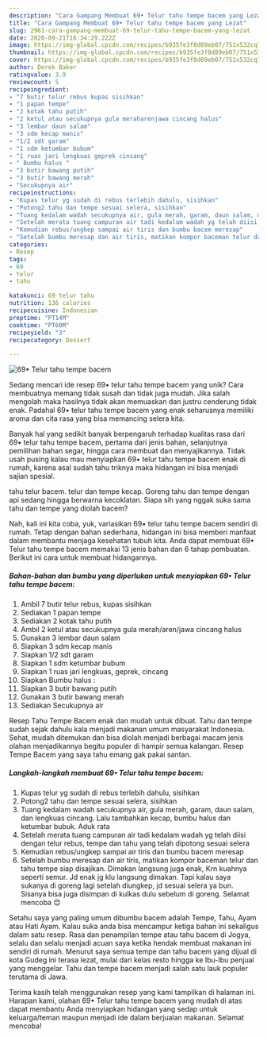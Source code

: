 ```yaml
---
description: "Cara Gampang Membuat 69• Telur tahu tempe bacem yang Lezat"
title: "Cara Gampang Membuat 69• Telur tahu tempe bacem yang Lezat"
slug: 2961-cara-gampang-membuat-69-telur-tahu-tempe-bacem-yang-lezat
date: 2020-09-21T16:34:29.222Z
image: https://img-global.cpcdn.com/recipes/b935fe3f8d89eb07/751x532cq70/69•-telur-tahu-tempe-bacem-foto-resep-utama.jpg
thumbnail: https://img-global.cpcdn.com/recipes/b935fe3f8d89eb07/751x532cq70/69•-telur-tahu-tempe-bacem-foto-resep-utama.jpg
cover: https://img-global.cpcdn.com/recipes/b935fe3f8d89eb07/751x532cq70/69•-telur-tahu-tempe-bacem-foto-resep-utama.jpg
author: Derek Baker
ratingvalue: 3.9
reviewcount: 5
recipeingredient:
- "7 butir telur rebus kupas sisihkan"
- "1 papan tempe"
- "2 kotak tahu putih"
- "2 ketul atau secukupnya gula meraharenjawa cincang halus"
- "3 lembar daun salam"
- "3 sdm kecap manis"
- "1/2 sdt garam"
- "1 sdm ketumbar bubum"
- "1 ruas jari lengkuas geprek cincang"
- " Bumbu halus "
- "3 butir bawang putih"
- "3 butir bawang merah"
- "Secukupnya air"
recipeinstructions:
- "Kupas telur yg sudah di rebus terlebih dahulu, sisihkan"
- "Potong2 tahu dan tempe sesuai selera, sisihkan"
- "Tuang kedalam wadah secukupnya air, gula merah, garam, daun salam, dan lengkuas cincang. Lalu tambahkan kecap, bumbu halus dan ketumbar bubuk. Aduk rata"
- "Setelah merata tuang campuran air tadi kedalam wadah yg telah diisi dengan telur rebus, tempe dan tahu yang telah dipotong sesuai selera"
- "Kemudian rebus/ungkep sampai air tiris dan bumbu bacem meresap"
- "Setelah bumbu meresap dan air tiris, matikan kompor baceman telur dan tahu tempe siap disajikan. Dimakan langsung juga enak, Krn kuahnya seperti semur. Jd enak jg klu langsung dimakan. Tapi kalau saya sukanya di goreng lagi setelah diungkep, jd sesuai selera ya bun. Sisanya bisa juga disimpan di kulkas dulu sebelum di goreng. Selamat mencoba 😊"
categories:
- Resep
tags:
- 69
- telur
- tahu

katakunci: 69 telur tahu 
nutrition: 136 calories
recipecuisine: Indonesian
preptime: "PT14M"
cooktime: "PT60M"
recipeyield: "3"
recipecategory: Dessert

---
```



![69• Telur tahu tempe bacem](https://img-global.cpcdn.com/recipes/b935fe3f8d89eb07/751x532cq70/69•-telur-tahu-tempe-bacem-foto-resep-utama.jpg)

Sedang mencari ide resep 69• telur tahu tempe bacem yang unik? Cara membuatnya memang tidak susah dan tidak juga mudah. Jika salah mengolah maka hasilnya tidak akan memuaskan dan justru cenderung tidak enak. Padahal 69• telur tahu tempe bacem yang enak seharusnya memiliki aroma dan cita rasa yang bisa memancing selera kita.

Banyak hal yang sedikit banyak berpengaruh terhadap kualitas rasa dari 69• telur tahu tempe bacem, pertama dari jenis bahan, selanjutnya pemilihan bahan segar, hingga cara membuat dan menyajikannya. Tidak usah pusing kalau mau menyiapkan 69• telur tahu tempe bacem enak di rumah, karena asal sudah tahu triknya maka hidangan ini bisa menjadi sajian spesial.

tahu telur bacem. telur dan tempe kecap. Goreng tahu dan tempe dengan api sedang hingga berwarna kecoklatan. Siapa sih yang nggak suka sama tahu dan tempe yang diolah bacem?


Nah, kali ini kita coba, yuk, variasikan 69• telur tahu tempe bacem sendiri di rumah. Tetap dengan bahan sederhana, hidangan ini bisa memberi manfaat dalam membantu menjaga kesehatan tubuh kita. Anda dapat membuat 69• Telur tahu tempe bacem memakai 13 jenis bahan dan 6 tahap pembuatan. Berikut ini cara untuk membuat hidangannya.

<!--inarticleads1-->

##### Bahan-bahan dan bumbu yang diperlukan untuk menyiapkan 69• Telur tahu tempe bacem:

1. Ambil 7 butir telur rebus, kupas sisihkan
1. Sediakan 1 papan tempe
1. Sediakan 2 kotak tahu putih
1. Ambil 2 ketul atau secukupnya gula merah/aren/jawa cincang halus
1. Gunakan 3 lembar daun salam
1. Siapkan 3 sdm kecap manis
1. Siapkan 1/2 sdt garam
1. Siapkan 1 sdm ketumbar bubum
1. Siapkan 1 ruas jari lengkuas, geprek, cincang
1. Siapkan  Bumbu halus :
1. Siapkan 3 butir bawang putih
1. Gunakan 3 butir bawang merah
1. Sediakan Secukupnya air


Resep Tahu Tempe Bacem enak dan mudah untuk dibuat. Tahu dan tempe sudah sejak dahulu kala menjadi makanan umum masyarakat Indonesia. Sehat, mudah ditemukan dan bisa diolah menjadi berbagai macam jenis olahan menjadikannya begitu populer di hampir semua kalangan. Resep Tempe Bacem yang saya tahu emang gak pakai santan. 

<!--inarticleads2-->

##### Langkah-langkah membuat 69• Telur tahu tempe bacem:

1. Kupas telur yg sudah di rebus terlebih dahulu, sisihkan
1. Potong2 tahu dan tempe sesuai selera, sisihkan
1. Tuang kedalam wadah secukupnya air, gula merah, garam, daun salam, dan lengkuas cincang. Lalu tambahkan kecap, bumbu halus dan ketumbar bubuk. Aduk rata
1. Setelah merata tuang campuran air tadi kedalam wadah yg telah diisi dengan telur rebus, tempe dan tahu yang telah dipotong sesuai selera
1. Kemudian rebus/ungkep sampai air tiris dan bumbu bacem meresap
1. Setelah bumbu meresap dan air tiris, matikan kompor baceman telur dan tahu tempe siap disajikan. Dimakan langsung juga enak, Krn kuahnya seperti semur. Jd enak jg klu langsung dimakan. Tapi kalau saya sukanya di goreng lagi setelah diungkep, jd sesuai selera ya bun. Sisanya bisa juga disimpan di kulkas dulu sebelum di goreng. Selamat mencoba 😊


Setahu saya yang paling umum dibumbu bacem adalah Tempe, Tahu, Ayam atau Hati Ayam. Kalau suka anda bisa mencampur ketiga bahan ini sekaligus dalam satu resep. Rasa dan penampilan tempe atau tahu bacem di Jogya, selalu dan selalu menjadi acuan saya ketika hendak membuat makanan ini sendiri di rumah. Menurut saya semua tempe dan tahu bacem yang dijual di kota Gudeg ini terasa lezat, mulai dari kelas resto hingga ke Ibu-Ibu penjual yang menggelar. Tahu dan tempe bacem menjadi salah satu lauk populer terutama di Jawa. 

Terima kasih telah menggunakan resep yang kami tampilkan di halaman ini. Harapan kami, olahan 69• Telur tahu tempe bacem yang mudah di atas dapat membantu Anda menyiapkan hidangan yang sedap untuk keluarga/teman maupun menjadi ide dalam berjualan makanan. Selamat mencoba!
